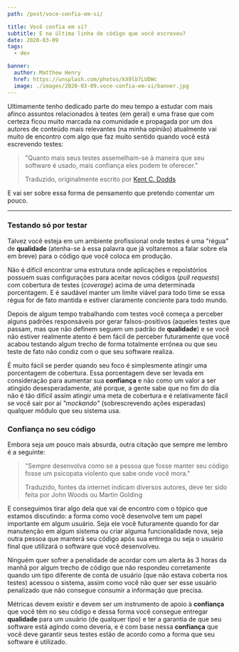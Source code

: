 ```yaml
---
path: /post/voce-confia-em-si/

title: Você confia em si?
subtitle: E na última linha de código que você escreveu?
date: 2020-03-09
tags:
  - dev

banner:
  author: Matthew Henry
  href: https://unsplash.com/photos/kX9lb7LUDWc
  image: ./images/2020-03-09.voce-confia-em-si/banner.jpg
---
```


Ultimamente tenho dedicado parte do meu tempo a estudar com mais afinco assuntos relacionados à testes (em geral) e uma frase que com certeza ficou muito marcada na comunidade e propagada por um dos autores de conteúdo mais relevantes (na minha opinião) atualmente vai muito de encontro com algo que faz muito sentido quando você está escrevendo testes:

> "Quanto mais seus testes assemelham-se à maneira que seu software é usado, mais confiança eles podem te oferecer."
>
> Traduzido, originalmente escrito por <a href="https://twitter.com/kentcdodds/status/977018512689455106" target="_blank">Kent C. Dodds</a>

E vai ser sobre essa forma de pensamento que pretendo comentar um pouco.

---

### Testando só por testar
Talvez você esteja em um ambiente profissional onde testes é uma "régua" de **qualidade** (atenha-se à essa palavra que já voltaremos a falar sobre ela em breve) para o código que você coloca em produção.

Não é difícil encontrar uma estrutura onde aplicações e repoistórios possuem suas configurações para aceitar novos códigos (*pull requests*) com cobertura de testes (*coverage*) acima de uma determinada porcentagem. E é saudável manter um limíte viável para todo time se essa régua for de fato mantida e estiver claramente conciente para todo mundo.

Depois de algum tempo trabalhando com testes você começa a perceber alguns padrões responsáveis por gerar falsos-positivos (aqueles testes que passam, mas que não definem seguem um padrão de **qualidade**) e se você não estiver realmente atento é bem fácil de perceber futuramente que você acabou testando algum trecho de forma totalmente errônea ou que seu teste de fato não condiz com o que seu software realiza.

É muito fácil se perder quando seu foco é simplesmente atingir uma porcentagem de cobertura.
Essa porcentagem deve ser levada em consideração para aumentar sua **confiança** e não como um valor a ser atingido desesperadamente, até porque, a gente sabe que no fim do dia não é tão difícil assim atingir uma meta de cobertura e é relativamente fácil se você sair por aí *"mockando"* (sobrescrevendo ações esperadas) qualquer módulo que seu sistema usa.

### Confiança no seu código
Embora seja um pouco mais absurda, outra citação que sempre me lembro é a seguinte:

> "Sempre desenvolva como se a pessoa que fosse manter seu código fosse um psicopata violento que sabe onde você mora."
>
> Traduzido, fontes da internet indicam diversos autores, deve ter sido feita por John Woods ou Martin Golding

E conseguimos tirar algo dela que vai de encontro com o tópico que estamos discutindo: a forma como você desenvolve tem um papel importante em algum usuário.
Seja ele você futuramente quando for dar manutenção em algum sistema ou criar alguma funcionalidade nova, seja outra pessoa que manterá seu código após sua entrega ou seja o usuário final que utilizará o software que você desenvolveu.

Ninguém quer sofrer a penalidade de acordar com um alerta às 3 horas da manhã por algum trecho de código que não respondeu corretamente quando um tipo diferente de conta de usuário (que não estava coberta nos testes) acessou o sistema, assim como você não quer ser esse usuário penalizado que não consegue consumir a informação que precisa.

Métricas devem existir e devem ser um instrumento de apoio à **confiança** que você têm no seu código e dessa forma você consegue entregar **qualidade** para um usuário (de qualquer tipo) e ter a garantia de que seu software está agindo como deveria, e é com base nessa **confiança** que você deve garantir seus testes estão de acordo como a forma que seu software é utilizado.
